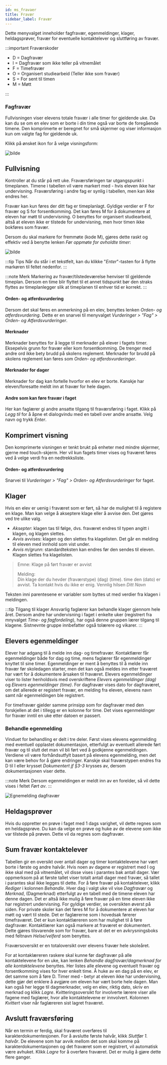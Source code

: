 ```yaml
---
id: ms_fravaer
title: Fravær
sidebar_label: Fravær
---
```


Dette menyvalget inneholder fagfravær, egenmeldinger, klager, heldagsprøver, fravær for eventuelle kontaktelever og sluttføring av fravær.

:::important Fraværskoder

- D = Dagfravær
- I = Dagfravær som ikke teller på vitnemålet
- F = Timefravær
- O = Organisert studiearbeid (Teller ikke som fravær)
- S = For sent til timen
- M = Møtt

:::

### Fagfravær
Fullvisningen viser elevens totale fravær i alle timer for gjeldende uke. Da kan du se om en elev som er borte i din time også var borte de foregående timene. 
Den komprimerte er beregnet for små skjermer og viser informasjon kun om valgte fag for gjeldende uk.

Klikk på ønsket ikon for å velge visningsform:

![bilde](https://user-images.githubusercontent.com/80097133/151780517-282b2ce9-2c6b-4b59-969f-3dc53e0b8883.png)

## Fullvisning
Kontroller at du står på rett uke. Fraværsføringen tar utgangspunkt i timeplanen. Timene i tabellen vil være markert med - hvis eleven ikke har undervisning. Fraværsføring i andre fag er synlig i tabellen, men kan ikke endres her. 

Fravær kan kun føres der ditt fag er timeplanlagt. Gyldige verdier er F for fravær og S for forsentkomming. Det kan føres M for å dokumentere at eleven har møtt til undervisning. O benyttes for organisert studiearbeid, altså at eleven ikke er tilstede for undervisning, men hvor timen ikke bokføres som fravær. 

Dersom du skal markere for fremmøte (kode M), gjøres dette raskt og effektiv ved å benytte lenken _Før oppmøte for avholdte timer_:

![bilde](https://user-images.githubusercontent.com/80097133/151784297-067b2d56-4ded-48c4-b51d-8fd203812de2.png)

:::tip Tips
Når du står i et tekstfelt, kan du klikke "_Enter_"-tasten for å flytte markøren til feltet nedenfor. 
:::

:::note Merk
Markering av fravær/tilstedeværelse henviser til gjeldende timeplan. Dersom en time blir flyttet til et annet tidspunkt bør den straks flyttes av timeplanlegger slik at timeplanen til enhver tid er korrekt.
:::

#### Orden- og atferdsvurdering
Dersom det skal føres en anmerkning på en elev, benyttes lenken _Orden- og atferdsvurdering_. Dette er en snarvei til menyvalget _Vurderinger > "Fag" > Orden- og Atferdsvurderinger_.


#### Merknader
Merknader benyttes for å legge til merknader på elever i fagets timer. Eksepelvis grunn for fravær eller kom forsentkomming. De trenger med andre ord ikke bety brudd på skolens reglement. Merknader for brudd på skolens reglement kan føres som _Orden- og atferdsvurderinger_. 

#### Merknader for dager
Merknader for dag kan fortelle hvorfor en elev er borte. Kanskje har eleven/foresatte meldt inn at fravær for hele dagen.

#### Andre som kan føre fravær i faget
Her kan faglærer gi andre ansatte tilgang til fraværsføring i faget. Klikk på _Legg til_ for å åpne et dialogvindu med en tabell over andre ansatte. Velg navn og trykk _Enter_.


## Komprimert visning
Den komprimerte visningen er tenkt brukt på enheter med mindre skjermer, gjerne med touch-skjerm. Her vil kun fagets timer vises og fraværet føres ved å velge verdi fra en nedtrekksliste. 

#### Orden- og atferdsvurdering
Snarvei til _Vurderinger > "Fag" > Orden- og Atferdsvurderinger_ for faget.


## Klager
Hvis en elev er uenig i fraværet som er ført, så har de mulighet til å registere en klage. Man kan velge å akseptere klage eller å avvise den. Det gjøres ved tre ulike valg.

- _Aksepter_: klagen tas til følge, dvs. fraværet endres til typen angitt i klagen, og klagen slettes.
- _Avvis_ avvises: klagen og den slettes fra klagelisten. Det går en melding til eleven med innhold som vist under.
- _Avvis m/grunn_: standardteksten kan endres før den sendes til eleven. Klagen slettes fra klagelisten.

>Emne: Klage på ført fravær er avvist
>
>Melding:  	
>Din klage der du hevder (fraværstype) (dag) (time). time den (dato) er avvist. Ta kontakt hvis du ikke er enig. Vennlig hilsen _Ditt Navn_

Teksten inni parentesene er variabler som byttes ut med verdier fra klagen i meldingen.

:::tip Tilgang til klager
Ansvarlig faglærer kan behandle klager gjennom hele året. Dersom andre har undervisning i faget i enkelte uker (registrert fra mnyvalget _Time- og fagfordeling_), har også denne gruppen lærer tilgang til klagene. Sistnevnte gruppe innbefatter også tolærere og vikarer.
:::

## Elevers egenmeldinger
Elever har adgang til å melde inn dag- og timefravær. Kontaktlærer får egenmeldinger både for dag og time, mens faglærer får egenmeldinger knyttet til sine timer. Egenmeldinger er ment å benyttes til å melde inn fravær før skoledagen starter, men det kan også meldes inn etter fraværet har vært for å dokumentere årsaken til fraværet. Elevers egenmeldinger viser to lister henholdsvis med overskriftene _Elevers egenmeldinger (dag)_ og _Elevers egenmeldinger (time)_. For dagfravær vises dato for dagfraværet, om det allerede er registert fravær, en melding fra eleven, elevens navn samt når egenmeldingen ble registrert. 

For timefravær gjelder samme prinsipp som for dagfravær med den forskjellen at det i tillegg er en kolonne for time. Det vises egenmeldinger for fravær inntil en uke etter datoen er passert.

### Behandle egenmelding
Vinduet for behandling er delt i tre deler. Først vises elevens egenmelding med eventuell opplastet dokumentasjon, etterfulgt av eventuelt allerede ført fravær og til slutt det man vil bli ført ved å godkjenne egenmeldingen. Verdiene vil være forhåndsutfylt basert på elevens egenmelding, men det kan være behov for å gjøre endringer. Kanskje skal fraværstypen endres fra D til I eller krysset _Dokumentert jf §3-3_ krysses av, dersom dokumentasjonen viser dette.

:::note Merk
Dersom egenmeldingen er meldt inn av en forelder, så vil dette vises i feltet _Ført av_.
:::


![Egnemelding dagfravær](/iskole/img/ms_fravaer_egenmelding.png 'Egnemelding dagfravær')


## Heldagsprøver
Hvis du oppretter en prøve i faget med 1 dags varighet, vil dette regnes som en heldagsprøve. Du kan da velge en prøve og huke av de elevene som ikke var tilstede på prøven. Dette vil da regnes som dagfravær.


## Sum fravær kontaktelever
Tabellen gir en oversikt over antall dager og timer kontaktelevene har vært borte i første og andre halvår. Hvis noen av dagene er registrert med I og ikke skal med på vitnemålet, vil disse vises i parantes  bak antall dager. Vær oppmerksom på at første tallet viser totalt antall dager med fravær, så tallet i parantes skal ikke legges til dette. For å føre fravær på kontaktelever, klikk _Rediger_ i kolonnen _Behandle_. Hver dag i valgt uke vil vise _Dagfravær_ og _Merknad_, (Dagmerknad) etterfulgt av en tabell med de timene eleven har denne dagen. Det er altså ikke mulig å føre fravær på en time eleven ikke har registrert undervisning. For gyldige verdier, se oversikten øverst på siden. For private skoler kan det føres M for å dokumentere at eleven har møtt og vært til stede. Det er faglærerne som i hovedsak førerer timefraværet. Det er kun kontaktlæreren som har mulighet til å føre dagfravær. Kontaktlærer kan også markere at fraværet er dokumentert. Dette gjøres tilsvarende som for fravær, bare at det er en avkrysningsboks med feltnavn _Helse/velferd_ som benyttes. 

Fraværsoversikt er en totaloversikt over elevens fravær hele skoleåret. 

For at kontaklæreren raskere skal kunne før dagfravær på alle kontaktelevene for en uke, kan lenken _Behandle dagfravær/dagmerknad for alle kontaktelevene_ benyttes. Her listes alle elevene og eventuelt fravær og forsentkomming vises for hver enkelt time. Å huke av en dag på en elev, er det samme som å føre D. Timer med - betyr at eleven ikke har undervisning, dette gjør det enklere å avgjøre om eleven har vært borte hele dagen. Man kan også her legge til dagmerknader, velg en elev, riktig dato, skriv en merknad og klikk _Lagre_. Kvitteringsoversikt for involverte lærere viser alle fagene med faglærer, hvor alle kontaktelevene er innvolvert. Kolonnen _Kvittert_ viser når faglæreren sist lagret fraværet.

## Avslutt fraværsføring
Når en termin er ferdig, skal fraværet overføres til karakterdokumentesjonen. For å avslutte første halvår, klikk _Sluttfør 1. halvår_. De elevene som har avvik mellom det som skal komme på karakterdokumentasjonen og det fraværet som er registrert, vil automatisk være avhuket. Klikk _Lagre_ for å overføre fraværet. Det er mulig å gjøre dette flere ganger.

